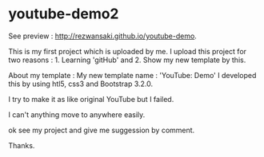youtube-demo2
==============

See preview : http://rezwansaki.github.io/youtube-demo. 

This is my first project which is uploaded by me. I upload this project for two reasons : 1. Learning 'gitHub' and 2. Show my new template by this.

About my template : My new template name : 'YouTube: Demo' I developed this by using htl5, css3 and Bootstrap 3.2.0.

I try to make it as like original YouTube but I failed.

I can't anything move to anywhere easily.

ok see my project and give me suggession by comment.

Thanks. 
